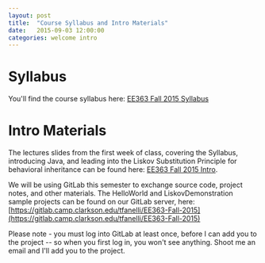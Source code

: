 ```yaml
---
layout: post
title:  "Course Syllabus and Intro Materials"
date:   2015-09-03 12:00:00
categories: welcome intro
---
```

# Syllabus

You'll find the course syllabus here: <a href="/documents/EE363Fall2015.pdf">EE363 Fall 2015 Syllabus</a>

# Intro Materials

The lectures slides from the first week of class, covering the Syllabus, introducing Java, and leading into the Liskov Substitution Principle for behavioral inheritance can be found here: <a href="/documents/EE363Fall2015Intro.pdf">EE363 Fall 2015 Intro</a>.

We will be using GitLab this semester to exchange source code, project notes, and other materials. The HelloWorld and LiskovDemonstration sample projects can be found on our GitLab server, here: [https://gitlab.camp.clarkson.edu/tfanelli/EE363-Fall-2015](https://gitlab.camp.clarkson.edu/tfanelli/EE363-Fall-2015)

Please note - you must log into GitLab at least once, before I can add you to the project -- so when you first log in, you won't see anything. Shoot me an email and I'll add you to the project.
